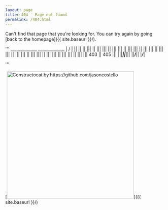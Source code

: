 ```yaml
---
layout: page
title: 404 - Page not found
permalink: /404.html
---
```


Can't find that page that you're looking for. You can try again by going [back to the homepage]({{ site.baseurl }}/).

'''
     _____________  _____________
    |             \/             |
   ||             ||             ||
  |||             ||             |||
  |||             ||             |||
  |||             ||             |||
  |||             ||             |||
  |||             ||             |||
  |||             ||             |||
  |||             ||             |||
  |||             ||             |||
  |||             ||             |||
  |||             ||             |||
  ||| 403         ||         405 |||
  |||_____________||_____________|||
  ||______________\/______________||
  |_______________\/_______________|



'''






[<img src="{{ site.baseurl }}/images/404.jpg" alt="Constructocat by https://github.com/jasoncostello" style="width: 400px;"/>]({{ site.baseurl }}/)
